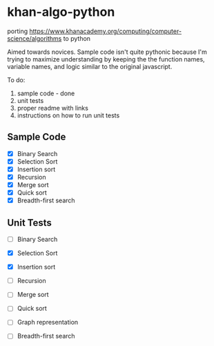 # khan-algo-python
porting https://www.khanacademy.org/computing/computer-science/algorithms to python

Aimed towards novices. Sample code isn't quite pythonic because I'm trying to maximize understanding by keeping the the function names, variable names, and logic similar to the original javascript. 

To do:
1. sample code - done
2. unit tests
3. proper readme with links 
4. instructions on how to run unit tests 


## Sample Code

- [x] Binary Search
- [x] Selection Sort
- [x] Insertion sort
- [x] Recursion
- [x] Merge sort
- [x] Quick sort
- [x] Breadth-first search

## Unit Tests

- [ ] Binary Search
- [x] Selection Sort
- [x] Insertion sort
- [ ] Recursion
- [ ] Merge sort
- [ ] Quick sort
- [ ] Graph representation
- [ ] Breadth-first search

